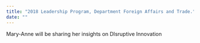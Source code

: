 ```yaml
---
title: "2018 Leadership Program, Department Foreign Affairs and Trade."
date: ""
---
```

Mary-Anne will be sharing her insights on DIsruptive Innovation